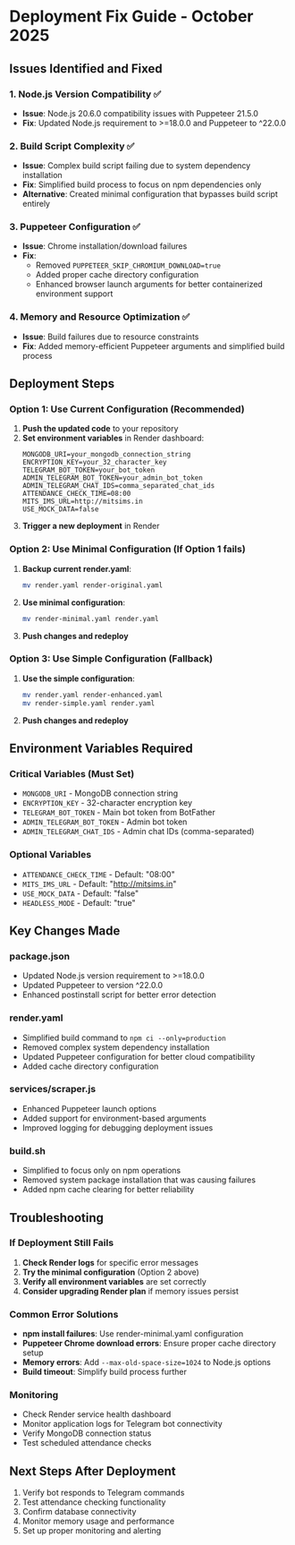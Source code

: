 # Deployment Fix Guide - October 2025

## Issues Identified and Fixed

### 1. Node.js Version Compatibility ✅
- **Issue**: Node.js 20.6.0 compatibility issues with Puppeteer 21.5.0
- **Fix**: Updated Node.js requirement to >=18.0.0 and Puppeteer to ^22.0.0

### 2. Build Script Complexity ✅
- **Issue**: Complex build script failing due to system dependency installation
- **Fix**: Simplified build process to focus on npm dependencies only
- **Alternative**: Created minimal configuration that bypasses build script entirely

### 3. Puppeteer Configuration ✅
- **Issue**: Chrome installation/download failures
- **Fix**: 
  - Removed `PUPPETEER_SKIP_CHROMIUM_DOWNLOAD=true`
  - Added proper cache directory configuration
  - Enhanced browser launch arguments for better containerized environment support

### 4. Memory and Resource Optimization ✅
- **Issue**: Build failures due to resource constraints
- **Fix**: Added memory-efficient Puppeteer arguments and simplified build process

## Deployment Steps

### Option 1: Use Current Configuration (Recommended)
1. **Push the updated code** to your repository
2. **Set environment variables** in Render dashboard:
   ```
   MONGODB_URI=your_mongodb_connection_string
   ENCRYPTION_KEY=your_32_character_key
   TELEGRAM_BOT_TOKEN=your_bot_token
   ADMIN_TELEGRAM_BOT_TOKEN=your_admin_bot_token
   ADMIN_TELEGRAM_CHAT_IDS=comma_separated_chat_ids
   ATTENDANCE_CHECK_TIME=08:00
   MITS_IMS_URL=http://mitsims.in
   USE_MOCK_DATA=false
   ```
3. **Trigger a new deployment** in Render

### Option 2: Use Minimal Configuration (If Option 1 fails)
1. **Backup current render.yaml**:
   ```bash
   mv render.yaml render-original.yaml
   ```
2. **Use minimal configuration**:
   ```bash
   mv render-minimal.yaml render.yaml
   ```
3. **Push changes and redeploy**

### Option 3: Use Simple Configuration (Fallback)
1. **Use the simple configuration**:
   ```bash
   mv render.yaml render-enhanced.yaml
   mv render-simple.yaml render.yaml
   ```
2. **Push changes and redeploy**

## Environment Variables Required

### Critical Variables (Must Set)
- `MONGODB_URI` - MongoDB connection string
- `ENCRYPTION_KEY` - 32-character encryption key
- `TELEGRAM_BOT_TOKEN` - Main bot token from BotFather
- `ADMIN_TELEGRAM_BOT_TOKEN` - Admin bot token
- `ADMIN_TELEGRAM_CHAT_IDS` - Admin chat IDs (comma-separated)

### Optional Variables
- `ATTENDANCE_CHECK_TIME` - Default: "08:00"
- `MITS_IMS_URL` - Default: "http://mitsims.in"
- `USE_MOCK_DATA` - Default: "false"
- `HEADLESS_MODE` - Default: "true"

## Key Changes Made

### package.json
- Updated Node.js version requirement to >=18.0.0
- Updated Puppeteer to version ^22.0.0
- Enhanced postinstall script for better error detection

### render.yaml
- Simplified build command to `npm ci --only=production`
- Removed complex system dependency installation
- Updated Puppeteer configuration for better cloud compatibility
- Added cache directory configuration

### services/scraper.js
- Enhanced Puppeteer launch options
- Added support for environment-based arguments
- Improved logging for debugging deployment issues

### build.sh
- Simplified to focus only on npm operations
- Removed system package installation that was causing failures
- Added npm cache clearing for better reliability

## Troubleshooting

### If Deployment Still Fails
1. **Check Render logs** for specific error messages
2. **Try the minimal configuration** (Option 2 above)
3. **Verify all environment variables** are set correctly
4. **Consider upgrading Render plan** if memory issues persist

### Common Error Solutions
- **npm install failures**: Use render-minimal.yaml configuration
- **Puppeteer Chrome download errors**: Ensure proper cache directory setup
- **Memory errors**: Add `--max-old-space-size=1024` to Node.js options
- **Build timeout**: Simplify build process further

### Monitoring
- Check Render service health dashboard
- Monitor application logs for Telegram bot connectivity
- Verify MongoDB connection status
- Test scheduled attendance checks

## Next Steps After Deployment
1. Verify bot responds to Telegram commands
2. Test attendance checking functionality
3. Confirm database connectivity
4. Monitor memory usage and performance
5. Set up proper monitoring and alerting